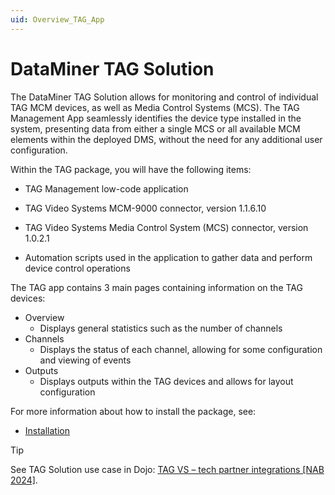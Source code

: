 ```yaml
---
uid: Overview_TAG_App
---
```


# DataMiner TAG Solution

The DataMiner TAG Solution allows for monitoring and control of individual TAG MCM devices, as well as Media Control Systems (MCS). 
The TAG Management App seamlessly identifies the device type installed in the system, presenting data from either a single MCS or all available MCM elements within the deployed DMS, without the need for any additional user configuration.

Within the TAG package, you will have the following items:

- TAG Management low-code application

- TAG Video Systems MCM-9000 connector, version 1.1.6.10

- TAG Video Systems Media Control System (MCS) connector, version 1.0.2.1

- Automation scripts used in the application to gather data and perform device control operations

The TAG app contains 3 main pages containing information on the TAG devices:

- Overview
    - Displays general statistics such as the number of channels
- Channels
    - Displays the status of each channel, allowing for some configuration and viewing of events
- Outputs
    - Displays outputs within the TAG devices and allows for layout configuration

For more information about how to install the package, see:
- [Installation](xref:Installing_TAG_App)
  
> [!TIP]
> See TAG Solution use case in Dojo: [TAG VS – tech partner integrations [NAB 2024]](https://community.dataminer.services/?post_type=use-case&p=123780).
